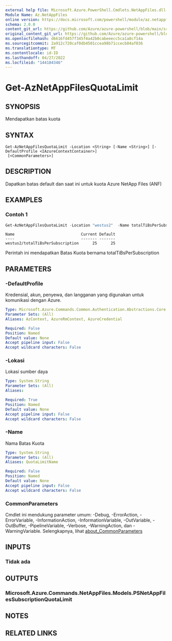 ```yaml
---
external help file: Microsoft.Azure.PowerShell.Cmdlets.NetAppFiles.dll-Help.xml
Module Name: Az.NetAppFiles
online version: https://docs.microsoft.com/powershell/module/az.netappfiles/get-aznetappfilesquotalimit
schema: 2.0.0
content_git_url: https://github.com/Azure/azure-powershell/blob/main/src/NetAppFiles/NetAppFiles/help/Get-AzNetAppFilesQuotaLimit.md
original_content_git_url: https://github.com/Azure/azure-powershell/blob/main/src/NetAppFiles/NetAppFiles/help/Get-AzNetAppFilesQuotaLimit.md
ms.openlocfilehash: d6616fd457f345f4a42b0cabeeecc5ca1a8cf14a
ms.sourcegitcommit: 2a912c720caf0db4501ccea98b71ccecb84af036
ms.translationtype: MT
ms.contentlocale: id-ID
ms.lasthandoff: 04/27/2022
ms.locfileid: "144184346"
---
```

# Get-AzNetAppFilesQuotaLimit

## SYNOPSIS
Mendapatkan batas kuota

## SYNTAX

```
Get-AzNetAppFilesQuotaLimit -Location <String> [-Name <String>] [-DefaultProfile <IAzureContextContainer>]
 [<CommonParameters>]
```

## DESCRIPTION
Dapatkan batas default dan saat ini untuk kuota Azure NetApp Files (ANF)

## EXAMPLES

### Contoh 1
```powershell
Get-AzNetAppFilesQuotaLimit -Location "westus2"  -Name totalTiBsPerSubscription
```

```output
Name                             Current Default
----                             ------- -------
westus2/totalTiBsPerSubscription      25      25
```

Perintah ini mendapatkan Batas Kuota bernama totalTiBsPerSubscription

## PARAMETERS

### -DefaultProfile
Kredensial, akun, penyewa, dan langganan yang digunakan untuk komunikasi dengan Azure.

```yaml
Type: Microsoft.Azure.Commands.Common.Authentication.Abstractions.Core.IAzureContextContainer
Parameter Sets: (All)
Aliases: AzContext, AzureRmContext, AzureCredential

Required: False
Position: Named
Default value: None
Accept pipeline input: False
Accept wildcard characters: False
```

### -Lokasi
Lokasi sumber daya

```yaml
Type: System.String
Parameter Sets: (All)
Aliases:

Required: True
Position: Named
Default value: None
Accept pipeline input: False
Accept wildcard characters: False
```

### -Name
Nama Batas Kuota

```yaml
Type: System.String
Parameter Sets: (All)
Aliases: QuotaLimitName

Required: False
Position: Named
Default value: None
Accept pipeline input: False
Accept wildcard characters: False
```

### CommonParameters
Cmdlet ini mendukung parameter umum: -Debug, -ErrorAction, -ErrorVariable, -InformationAction, -InformationVariable, -OutVariable, -OutBuffer, -PipelineVariable, -Verbose, -WarningAction, dan -WarningVariable. Selengkapnya, lihat [about_CommonParameters](http://go.microsoft.com/fwlink/?LinkID=113216)

## INPUTS

### Tidak ada

## OUTPUTS

### Microsoft.Azure.Commands.NetAppFiles.Models.PSNetAppFilesSubscriptionQuotaLimit

## NOTES

## RELATED LINKS
